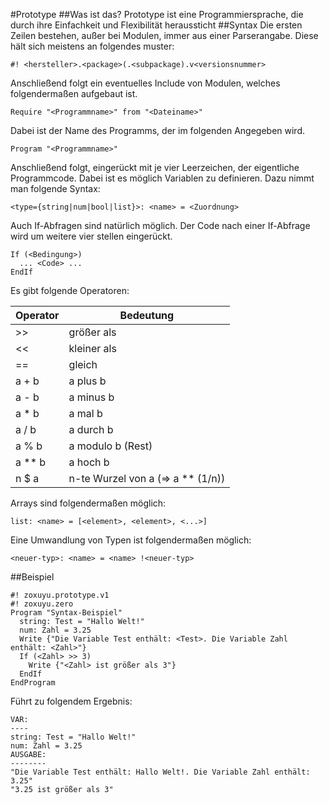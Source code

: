 #Prototype
##Was ist das?
Prototype ist eine Programmiersprache, die durch ihre Einfachkeit und Flexibilität heraussticht
##Syntax
Die ersten Zeilen bestehen, außer bei Modulen, immer aus einer Parserangabe. Diese hält sich meistens an folgendes muster:
```
#! <hersteller>.<package>(.<subpackage).v<versionsnummer>
```
Anschließend folgt ein eventuelles Include von Modulen, welches folgendermaßen aufgebaut ist.
```
Require "<Programmname>" from "<Dateiname>"
```
Dabei ist <Programmname> der Name des Programms, der im folgenden Angegeben wird.
```
Program "<Programmname>"
```
Anschließend folgt, eingerückt mit je vier Leerzeichen, der eigentliche Programmcode. Dabei ist es möglich Variablen zu definieren. Dazu nimmt man folgende Syntax:
```
<type={string|num|bool|list}>: <name> = <Zuordnung>
```
Auch If-Abfragen sind natürlich möglich. Der Code nach einer If-Abfrage wird um weitere vier stellen eingerückt.
```
If (<Bedingung>)
  ... <Code> ...
EndIf
```
Es gibt folgende Operatoren:

Operator | Bedeutung
-------- | ---------
>> | größer als
<< | kleiner als
== | gleich
a + b | a plus b
a - b | a minus b
a * b | a mal b
a / b | a durch b
a % b | a modulo b (Rest)
a ** b | a hoch b
n $ a | n-te Wurzel von a (=>  a ** (1/n))

Arrays sind folgendermaßen möglich:
```
list: <name> = [<element>, <element>, <...>]
```

Eine Umwandlung von Typen ist folgendermaßen möglich:
```
<neuer-typ>: <name> = <name> !<neuer-typ>
```

##Beispiel
```
#! zoxuyu.prototype.v1
#! zoxuyu.zero
Program "Syntax-Beispiel"
  string: Test = "Hallo Welt!"
  num: Zahl = 3.25
  Write {"Die Variable Test enthält: <Test>. Die Variable Zahl enthält: <Zahl>"}
  If (<Zahl> >> 3)
    Write {"<Zahl> ist größer als 3"}
  EndIf
EndProgram
```
Führt zu folgendem Ergebnis:
```
VAR:
----
string: Test = "Hallo Welt!"
num: Zahl = 3.25
AUSGABE:
--------
"Die Variable Test enthält: Hallo Welt!. Die Variable Zahl enthält: 3.25"
"3.25 ist größer als 3"
```
